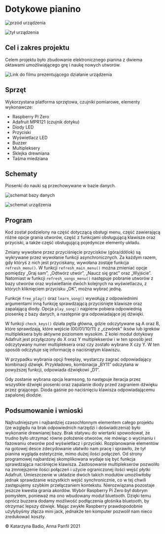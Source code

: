# Dotykowe pianino

![przód urządzenia](https://user-images.githubusercontent.com/55759533/154842083-fec29976-d40c-4050-a156-dd2744a9b58f.png)

![tył urządzenia](https://user-images.githubusercontent.com/55759533/154842186-a3fd6bd8-f2f5-47c6-9c44-6d79fd3a8947.jpg)


## Cel i zakres projektu

Celem projektu było zbudowanie elektronicznego pianina z dwiema oktawami umożliwiającego grę i naukę nowych utworów. 

![Link do filmu prezentującego działanie urządzenia](https://drive.google.com/file/d/13YwG8BwCzGuzHZQqKEZ0cRvVdIGhbyhH/view)

## Sprzęt
Wykorzystana platforma sprzętowa, czujniki pomiarowe, elementy wykonawcze:
- Raspberry Pi Zero
- Adafruit MPR121 (czujnik dotyku)
- Diody LED
- Przyciski
- Wyświetlacz LED
- Buzzer
- Multipleksery
- Sklejka drewniana
- Taśma miedziana

## Schematy

Piosenki do nauki są przechowywane w bazie danych.

![schemat bazy danych](https://user-images.githubusercontent.com/55759533/154841812-6edbc9ba-a3a3-4822-bf3f-19a4c33178eb.png)
    
![schemat urządzenia](https://user-images.githubusercontent.com/55759533/154841841-352cdee4-c63e-4dee-8cbc-02e78dd2b0fa.png)


## Program

Kod został podzielony na część dotyczącą obsługi menu, część zawierającą różne opcje grania utworów, część z funkcjami obsługującą klawisze oraz przyciski, a także część obsługującą pojedyncze elementy układu. 

Zmiany wywołane 
przez przyciśnięcie przycisków (góra/dół/ok) są wykrywane przez wywołanie funkcji asynchronicznych. Za każdym razem, gdy któryś z nich jest przyciskany, wywołana zostaje funkcja `refresh_menu()`. W funkcji `refresh_main_menu()` można zmieniać opcje pomiędzy „Graj sam”, „Odtwórz utwór”, „Naucz się grać” oraz „Wyjście”. Natomiast w funkcji `refresh_songs_menu()` następuje pobranie utworów z bazy utworów oraz wyświetlanie dwóch kolejnych na wyświetlaczu, z których kliknięciem przycisku „OK”, można wybrać jedną.

Funkcje `free_play()` oraz  `learn_song()` wywołują z odpowiednimi argumentami inną funkcję sprawdzającą przyciśnięte klawisze oraz zapalającą diody. Opcja `play_song()` najpierw pobiera odpowiednią piosenkę z bazy danych, a następnie gra odpowiadające jej dźwięki.


W funkcji `check_keys()` działa pętla główna, gdzie odczytywane są A oraz B, które sprawdzają, które wejście (00/01/10/11) z „czwórek” iksów lub igreków multipleksera było aktywne poziomem wysokim. Z kolei moduł dotykowy Adafruit jest przyłączony do X oraz Y multiplekserów i w ten sposób jest odczytywany numer multipleksera oraz czy zostało wybrane X czy Y. W ten sposób odczytuje się informację o naciśniętym klawiszu.

W przypadku wybrania opcji freeplay, wystarczy zagrać odpowiadający kombinacji  dźwięk. Przykładowo, kombinacja „BY11” odczytana w powyższej funkcji, odpowiada dźwiękowi „D1”.

Gdy zostanie wybrana opcja learnsong, to następuje iteracja przez wszystkie dźwięki piosenki oraz zapalanie diody przed zagraniem dźwięku przez grającego. Dioda gaśnie po naciśnięciu klawisza odpowiadającemu zapalonej diodzie.

## Podsumowanie i wnioski

Najtrudniejszym i najbardziej czasochłonnym elementem całego projektu (ze względu na brak odpowiednich narzędzi i doświadczenia) było wykonanie drewnianej bazy. Brak statywu do wiertarki spowodował, że trudno było utrzymać równe położenie otworów, nie mówiąc o wycinaniu i fazowaniu otworów pod wyświetlacz i przyciski. 
Rozplanowanie elementów na gotowej desce zdecydowanie ułatwiło nam pracę i sprawiło, że tył pianina wygląda estetycznie, mimo dużej ilości połączeń. 
Od strony programowej najbardziej skomplikowana wydaje się być funkcja sprawdzająca naciśnięcie klawisza. Zastosowanie multiplekserów pozwoliło na zmniejszenie ilości połączeń i użycie ograniczonej ilości wejść płytki Adafruit. Umieszczenie w układzie dwóch takich modułów umożliwiłoby jednak sprawdzanie wszystkich wejść synchronicznie, co w tej chwili zastępujemy szybkim przełączaniem kontekstu. Nierozwiązana pozostaje jeszcze kwestia grania akordów. 
Wybór Raspberry Pi Zero był dobrym pomysłem, ponieważ ma ono wbudowany moduł bluetooth. Dzięki temu oprócz buzzera dodamy możliwość podłączenia głośnika bluetooth, by otrzymać lepszy dźwięk. Mając zwykłe Raspberry prawdopodobnie użyłybyśmy złącza mini jack, jednakże ten komputer pozwolił nam nieco zredukować koszty.

© Katarzyna Badio, Anna Panfil 2021
